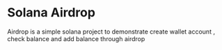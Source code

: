 # Solana Airdrop

Airdrop is a simple solana project to demonstrate create wallet account , check balance and add balance through airdrop
